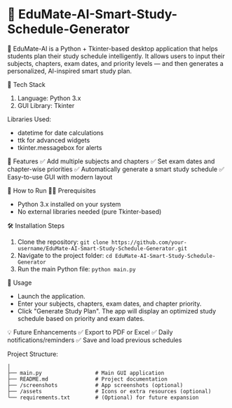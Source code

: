 # 📘 EduMate-AI-Smart-Study-Schedule-Generator

🎯 EduMate-AI is a Python + Tkinter-based desktop application that helps students plan their study schedule intelligently. It allows users to input their subjects, chapters, exam dates, and priority levels — and then generates a personalized, AI-inspired smart study plan.

🔧 Tech Stack
1. Language: Python 3.x
2. GUI Library: Tkinter

Libraries Used:
* datetime for date calculations
* ttk for advanced widgets
* tkinter.messagebox for alerts

🎯 Features
✅ Add multiple subjects and chapters
✅ Set exam dates and chapter-wise priorities
✅ Automatically generate a smart study schedule
✅ Easy-to-use GUI with modern layout

🚀 How to Run
🧑‍💻 Prerequisites
 * Python 3.x installed on your system
 * No external libraries needed (pure Tkinter-based)
   
🛠️ Installation Steps
1. Clone the repository:
```git clone https://github.com/your-username/EduMate-AI-Smart-Study-Schedule-Generator.git```
2. Navigate to the project folder:
```cd EduMate-AI-Smart-Study-Schedule-Generator```
3. Run the main Python file:
   ```python main.py```
   
🧪 Usage
- Launch the application.
- Enter your subjects, chapters, exam dates, and chapter priority.
- Click "Generate Study Plan".
  The app will display an optimized study schedule based on priority and exam dates.

💡 Future Enhancements
✅ Export to PDF or Excel
✅ Daily notifications/reminders
✅ Save and load previous schedules

Project Structure:
```EduMate-AI/
│
├── main.py                 # Main GUI application
├── README.md               # Project documentation
├── /screenshots            # App screenshots (optional)
├── /assets                 # Icons or extra resources (optional)
└── requirements.txt        # (Optional) for future expansion








   

   
